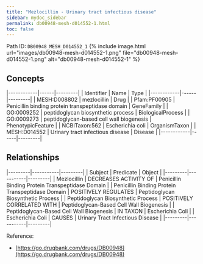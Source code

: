 ```yaml
---
title: "Mezlocillin - Urinary tract infectious disease"
sidebar: mydoc_sidebar
permalink: db00948-mesh-d014552-1.html
toc: false 
---
```



Path ID: `DB00948_MESH_D014552_1`
{% include image.html url="images/db00948-mesh-d014552-1.png" file="db00948-mesh-d014552-1.png" alt="db00948-mesh-d014552-1" %}

## Concepts

|------------|------|---------|
| Identifier | Name | Type    |
|------------|------|---------|
| MESH:D008802 | mezlocillin | Drug |
| Pfam:PF00905 | Penicillin binding protein transpeptidase domain | GeneFamily |
| GO:0009252 | peptidoglycan biosynthetic process | BiologicalProcess |
| GO:0009273 | peptidoglycan-based cell wall biogenesis | PhenotypicFeature |
| NCBITaxon:562 | Escherichia coli | OrganismTaxon |
| MESH:D014552 | Urinary tract infectious disease | Disease |
|------------|------|---------|

## Relationships

|---------|-----------|---------|
| Subject | Predicate | Object  |
|---------|-----------|---------|
| Mezlocillin | DECREASES ACTIVITY OF | Penicillin Binding Protein Transpeptidase Domain |
| Penicillin Binding Protein Transpeptidase Domain | POSITIVELY REGULATES | Peptidoglycan Biosynthetic Process |
| Peptidoglycan Biosynthetic Process | POSITIVELY CORRELATED WITH | Peptidoglycan-Based Cell Wall Biogenesis |
| Peptidoglycan-Based Cell Wall Biogenesis | IN TAXON | Escherichia Coli |
| Escherichia Coli | CAUSES | Urinary Tract Infectious Disease |
|---------|-----------|---------|

Reference: 
  - [https://go.drugbank.com/drugs/DB00948](https://go.drugbank.com/drugs/DB00948)
